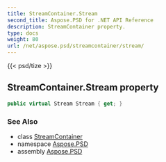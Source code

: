 ```yaml
---
title: StreamContainer.Stream
second_title: Aspose.PSD for .NET API Reference
description: StreamContainer property. 
type: docs
weight: 80
url: /net/aspose.psd/streamcontainer/stream/
---
```

{{< psd/tize >}}
## StreamContainer.Stream property

```csharp
public virtual Stream Stream { get; }
```

### See Also

* class [StreamContainer](../)
* namespace [Aspose.PSD](../../streamcontainer/)
* assembly [Aspose.PSD](../../../)


